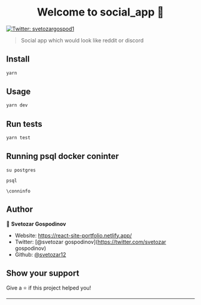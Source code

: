 <h1 align="center">Welcome to social_app 👋</h1>
<p>
  <a href="https://twitter.com/svetozargospod1" target="_blank">
    <img alt="Twitter: svetozargospod1" src="https://img.shields.io/twitter/follow/svetozargospod1.svg?style=social" />
  </a>
</p>

> Social app which would look like reddit or discord

## Install

```sh
yarn
```

## Usage

```sh
yarn dev
```

## Run tests

```sh
yarn test
```

## Running psql docker coninter

```
su postgres

psql

\conninfo
```

## Author

👤 **Svetozar Gospodinov**

- Website: https://react-site-portfolio.netlify.app/
- Twitter: [@svetozar gospodinov](https://twitter.com/svetozar gospodinov)
- Github: [@svetozar12](https://github.com/svetozar12)

## Show your support

Give a ⭐️ if this project helped you!

---
